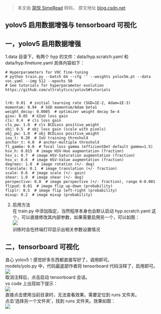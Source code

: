 > 本文由 [简悦 SimpRead](http://ksria.com/simpread/) 转码， 原文地址 [blog.csdn.net](https://blog.csdn.net/weixin_41868104/article/details/114685071)

yolov5 启用数据增强与 tensorboard 可视化
------------------------------

一，yolov5 启用数据增强
---------------

1.data 目录下，有两个 hyp 的文件：data/hyp.scratch.yaml 和 data/hyp.finetune.yaml 具体内容如下：

```
# Hyperparameters for VOC fine-tuning
# python train.py --batch 64 --cfg '' --weights yolov5m.pt --data voc.yaml --img 512 --epochs 50
# See tutorials for hyperparameter evolution https://github.com/ultralytics/yolov5#tutorials


lr0: 0.01  # initial learning rate (SGD=1E-2, Adam=1E-3)
momentum: 0.94  # SGD momentum/Adam beta1
weight_decay: 0.0005  # optimizer weight decay 5e-4
giou: 0.05  # GIoU loss gain
cls: 0.4  # cls loss gain
cls_pw: 1.0  # cls BCELoss positive_weight
obj: 0.5  # obj loss gain (scale with pixels)
obj_pw: 1.0  # obj BCELoss positive_weight
iou_t: 0.20  # IoU training threshold
anchor_t: 4.0  # anchor-multiple threshold
fl_gamma: 0.0  # focal loss gamma (efficientDet default gamma=1.5)
hsv_h: 0.015  # image HSV-Hue augmentation (fraction)
hsv_s: 0.7  # image HSV-Saturation augmentation (fraction)
hsv_v: 0.6  # image HSV-Value augmentation (fraction)
degrees: 1.0  # image rotation (+/- deg)
translate: 0.1  # image translation (+/- fraction)
scale: 0.6  # image scale (+/- gain)
shear: 1.0  # image shear (+/- deg)
perspective: 0.0  # image perspective (+/- fraction), range 0-0.001
flipud: 0.01  # image flip up-down (probability)
fliplr: 0.5  # image flip left-right (probability)
mixup: 0.2  # image mixup (probability)
```

2. 启用方法  
在 train.py 中添加指定，当然程序本身也会默认启动 hyp.scratch.yaml 这个，可以直接修改其内部参数，如果需要启用另一个，可以如图：  
![](https://img-blog.csdnimg.cn/20210312090050344.png#pic_center)  
训练时会在终端打印显示出相关参数设置情况

二，tensorboard 可视化
-----------------

良心 yolov5！感觉好多东西都直接写好了，调用即可。  
models/yolo.py 中，代码最底部作者将 tensorboard 代码注释了，启用即可。  
![](https://img-blog.csdnimg.cn/20210312090419365.png#pic_center)  
取消注释后，点击启动 tensorboard 会话。  
vs code 上出现如下提示：  
![](https://img-blog.csdnimg.cn/2021031209070383.png?x-oss-process=image/watermark,type_ZmFuZ3poZW5naGVpdGk,shadow_10,text_aHR0cHM6Ly9ibG9nLmNzZG4ubmV0L3dlaXhpbl80MTg2ODEwNA==,size_16,color_FFFFFF,t_70#pic_center)  
直接点击使用当前目录时，无法查看效果。需要定位到 runs 文件夹。  
点击‘选择另一个文件夹’，找到 runs 文件夹。效果如图：  
![](https://img-blog.csdnimg.cn/20210312091014302.png?x-oss-process=image/watermark,type_ZmFuZ3poZW5naGVpdGk,shadow_10,text_aHR0cHM6Ly9ibG9nLmNzZG4ubmV0L3dlaXhpbl80MTg2ODEwNA==,size_16,color_FFFFFF,t_70#pic_center)